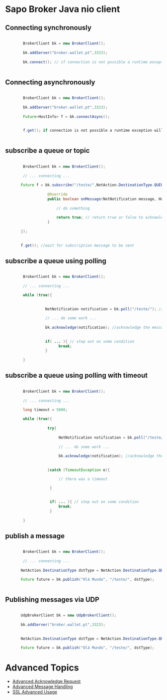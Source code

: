 # Sapo Broker Java nio client


## Connecting synchronously
```java

        BrokerClient bk = new BrokerClient();
       
        bk.addServer("broker.wallet.pt",3323);
        
        bk.connect(); // if connection is not possible a runtime exception will be thrown 
               
```


## Connecting asynchronously
```java

        BrokerClient bk = new BrokerClient();
       
        bk.addServer("broker.wallet.pt",3323);
        
        Future<HostInfo> f = bk.connectAsync();
        
       
        f.get(); if connection is not possible a runtime exception will be thrown 
        
```


##  subscribe a queue or topic

```java

        BrokerClient bk = new BrokerClient();
       
        // ... connecting ...
        
       Future f = bk.subscribe("/teste/",NetAction.DestinationType.QUEUE,new NotificationListenerAdapter() {
       
                   @Override
                   public boolean onMessage(NetNotification message, HostInfo host) {
       
                       // do something
                       
                       return true; // return true or false to acknowledge or not 
                   }
       
       });
       
       
       f.get(); //wait for subscription message to be sent

```


##  subscribe a queue using polling 

```java

        BrokerClient bk = new BrokerClient();
             
        // ... connecting ...

        while (true){
      
                    
                  NetNotification notification = bk.poll("/teste/"); //blocks!!!
                  
                  // ... do some work ... 
                
                  bk.acknowledge(notification); //acknowledge the message
                     
      
                  if( ... ){ // step out on some condition
                        break;
                  }
      
        }

```


##  subscribe a queue using polling with timeout 

```java

        BrokerClient bk = new BrokerClient();
             
        // ... connecting ...

        long timeout = 5000;
        
        while (true){
      
                   try{
                        
                        NetNotification notification = bk.poll("/teste/",timeout); //blocks!!!
                        
                        // ... do some work ... 
                                        
                        bk.acknowledge(notification); //acknowledge the message
                        
                  
                   }catch (TimeoutException e){

                        // there was a timeout

                    }
                
                  
                    if( ... ){ // step out on some condition
                        break;
                    }
      
        }

```
  
## publish a message

```java

        BrokerClient bk = new BrokerClient();
       
        // ... connecting ...
        
       NetAction.DestinationType dstType = NetAction.DestinationType.QUEUE; // or TOPIC 

       Future future = bk.publish("Olá Mundo", "/teste/", dstType);
       
```

## Publishing messages via UDP
```java

       UdpBrokerClient bk = new UdpBrokerClient();
       
       bk.addServer("broker.wallet.pt",3323); 
       
        
       NetAction.DestinationType dstType = NetAction.DestinationType.QUEUE; // or TOPIC 

       Future future = bk.publish("Olá Mundo", "/teste/", dstType);
```

# Advanced Topics

* [Advanced Acknowledge Request](./doc/advanced/acknowledge.md)
* [Advanced Message Handling](./doc/advanced/message-handling.md)
* [SSL Advanced Usage](./doc/advanced/ssl.md)
